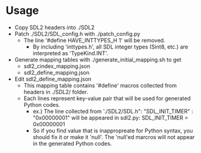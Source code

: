 # Usage #

*   Copy SDL2 headers into ./SDL2
*   Patch ./SDL2/SDL_config.h with ./patch_config.py
    *   The line '#define HAVE_INTTYPES_H 1' will be removed.
        *   By including 'inttypes.h', all SDL integer types (Sint8, etc.) are interpreted as 'TypeKind.INT'.
*   Generate mapping tables with ./generate_initial_mapping.sh to get
    *   sdl2_cindex_mapping.json
    *   sdl2_define_mapping.json
*   Edit sdl2_define_mapping.json
    *   This mapping table contains '#define' macros collected from headers in ./SDL2/ folder.
    *   Each lines represent key-value pair that will be used for generated Python codes.
        *   ex.) The line collected from './SDL2/SDL.h":
                "SDL_INIT_TIMER" : "0x00000001"
            will be appeared in sdl2.py:
                SDL_INIT_TIMER = 0x00000001
        *   So if you find value that is inappropreate for Python syntax,
            you should fix it or make it 'null'. The 'null'ed marcros will not
            appear in the generated Python codes.
